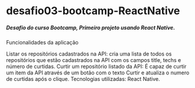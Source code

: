 # desafio03-bootcamp-ReactNative
<h5>Desafio do curso Bootcamp, Primeiro projeto usando React Native.</h5> 

<p>Funcionalidades da aplicação</p>

<p>Listar os repositórios cadastrados na API: cria uma lista de todos os repositórios que estão cadastrados na API com os campos title, techs e número de curtidas.
Curtir um repositório listado da API: É capaz de curtir um item da API através de um botão com o texto Curtir e atualiza o numero de curtidas após o clique.
Tecnologias utilizadas: React Native.</p>
